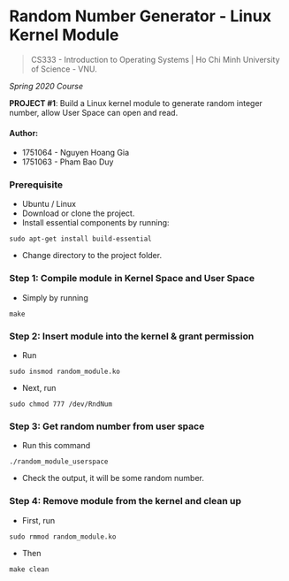 # Random Number Generator - Linux Kernel Module
> CS333 - Introduction to Operating Systems | Ho Chi Minh University of Science - VNU.

*Spring 2020 Course*

**PROJECT #1**: Build a Linux kernel module to generate random integer number, allow User Space can open and read. 

#### Author:
- 1751064 - Nguyen Hoang Gia 
- 1751063 - Pham Bao Duy


### Prerequisite
- Ubuntu / Linux
- Download or clone the project.
- Install essential components by running:
```shell
sudo apt-get install build-essential
```
- Change directory to the project folder.

### Step 1: Compile module in Kernel Space and User Space
- Simply by running
```shell
make
```

### Step 2: Insert module into the kernel & grant permission
- Run 
```shell
sudo insmod random_module.ko
```
- Next, run 
```shell
sudo chmod 777 /dev/RndNum
```

### Step 3: Get random number from user space
- Run this command
```shell
./random_module_userspace
```
- Check the output, it will be some random number.

### Step 4: Remove module from the kernel and clean up
- First, run
```shell
sudo rmmod random_module.ko
```
- Then
```shell
make clean
```
